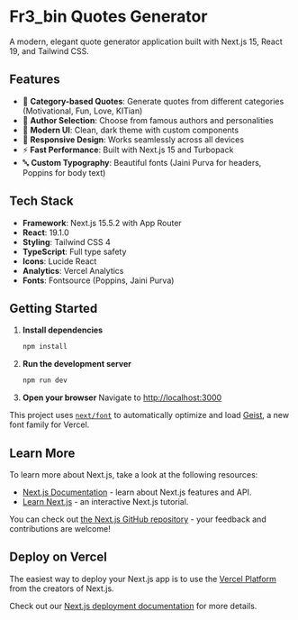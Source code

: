 # Fr3_bin Quotes Generator

A modern, elegant quote generator application built with Next.js 15, React 19, and Tailwind CSS.

## Features

- 🎯 **Category-based Quotes**: Generate quotes from different categories (Motivational, Fun, Love, KITian)
- 👤 **Author Selection**: Choose from famous authors and personalities
- 🎨 **Modern UI**: Clean, dark theme with custom components
- 📱 **Responsive Design**: Works seamlessly across all devices
- ⚡ **Fast Performance**: Built with Next.js 15 and Turbopack
- 🔤 **Custom Typography**: Beautiful fonts (Jaini Purva for headers, Poppins for body text)

## Tech Stack

- **Framework**: Next.js 15.5.2 with App Router
- **React**: 19.1.0
- **Styling**: Tailwind CSS 4
- **TypeScript**: Full type safety
- **Icons**: Lucide React
- **Analytics**: Vercel Analytics
- **Fonts**: Fontsource (Poppins, Jaini Purva)

## Getting Started

1. **Install dependencies**
   ```bash
   npm install
   ```

2. **Run the development server**
   ```bash
   npm run dev
   ```

3. **Open your browser**
   Navigate to [http://localhost:3000](http://localhost:3000)

This project uses [`next/font`](https://nextjs.org/docs/app/building-your-application/optimizing/fonts) to automatically optimize and load [Geist](https://vercel.com/font), a new font family for Vercel.

## Learn More

To learn more about Next.js, take a look at the following resources:

- [Next.js Documentation](https://nextjs.org/docs) - learn about Next.js features and API.
- [Learn Next.js](https://nextjs.org/learn) - an interactive Next.js tutorial.

You can check out [the Next.js GitHub repository](https://github.com/vercel/next.js) - your feedback and contributions are welcome!

## Deploy on Vercel

The easiest way to deploy your Next.js app is to use the [Vercel Platform](https://vercel.com/new?utm_medium=default-template&filter=next.js&utm_source=create-next-app&utm_campaign=create-next-app-readme) from the creators of Next.js.

Check out our [Next.js deployment documentation](https://nextjs.org/docs/app/building-your-application/deploying) for more details.
